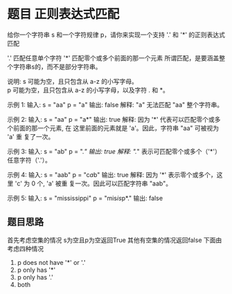 # 题目 正则表达式匹配
给你一个字符串 s 和一个字符规律 p，请你来实现一个支持 '.' 和 '*' 的正则表达式匹配

'.' 匹配任意单个字符 
'*' 匹配零个或多个前面的那一个元素 
所谓匹配，是要涵盖整个字符串s的，而不是部分字符串。 

说明: 
    s 可能为空，且只包含从 a-z 的小写字母。    
    p 可能为空，且只包含从 a-z 的小写字母，以及字符 . 和 *。 

示例 1: 
输入: s = "aa" p = "a" 输出: false 解释: "a" 无法匹配 "aa" 整个字符串。 

示例 2: 
输入: s = "aa" p = "a*" 输出: true 
解释: 因为 '*' 代表可以匹配零个或多个前面的那一个元素, 在
这里前面的元素就是 'a'。因此，字符串 "aa" 可被视为 'a' 重
复了一次。 

示例 3: 
输入: s = "ab" p = ".*" 输出: true 
解释: ".*" 表示可匹配零个或多个（'*'）任意字符（'.'）。 

示例 4: 
输入: s = "aab" p = "c*a*b" 输出: true 
解释: 因为 '*' 表示零个或多个，这里 'c' 为 0 个, 'a' 被重 复一次。因此可以匹配字符串 "aab"。 

示例 5: 
输入: s = "mississippi" p = "mis*is*p*." 输出: false 

## 题目思路
首先考虑空集的情况 s为空且p为空返回True 其他有空集的情况返回false 
下面由考虑四种情况
1. p does not have '*' or '.'
2. p only has '*' 
3. p only has '.'
4. both 